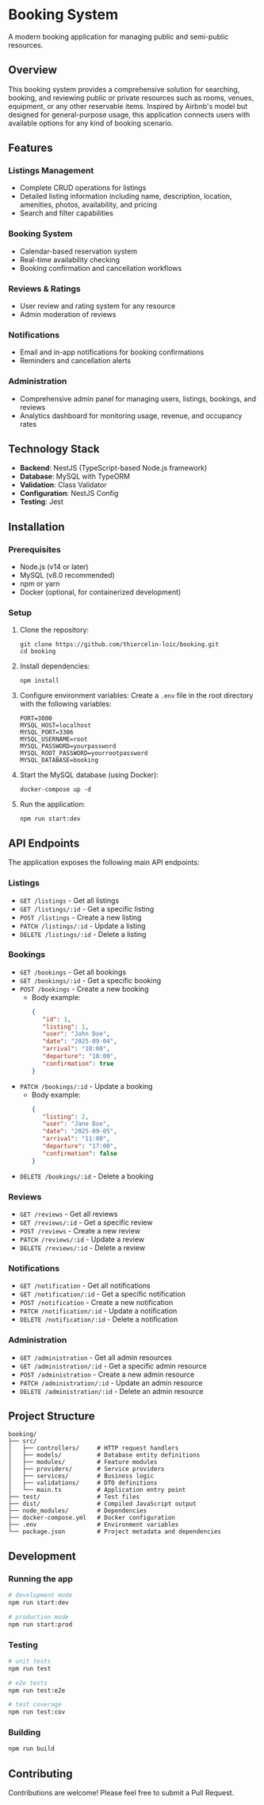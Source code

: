 # Booking System

A modern booking application for managing public and semi-public resources.

## Overview

This booking system provides a comprehensive solution for searching, booking, and reviewing public or private resources such as rooms, venues, equipment, or any other reservable items. Inspired by Airbnb's model but designed for general-purpose usage, this application connects users with available options for any kind of booking scenario.

## Features

### Listings Management
- Complete CRUD operations for listings
- Detailed listing information including name, description, location, amenities, photos, availability, and pricing
- Search and filter capabilities

### Booking System
- Calendar-based reservation system
- Real-time availability checking
- Booking confirmation and cancellation workflows

### Reviews & Ratings
- User review and rating system for any resource
- Admin moderation of reviews

### Notifications
- Email and in-app notifications for booking confirmations
- Reminders and cancellation alerts

### Administration
- Comprehensive admin panel for managing users, listings, bookings, and reviews
- Analytics dashboard for monitoring usage, revenue, and occupancy rates

## Technology Stack

- **Backend**: NestJS (TypeScript-based Node.js framework)
- **Database**: MySQL with TypeORM
- **Validation**: Class Validator
- **Configuration**: NestJS Config
- **Testing**: Jest

## Installation

### Prerequisites

- Node.js (v14 or later)
- MySQL (v8.0 recommended)
- npm or yarn
- Docker (optional, for containerized development)

### Setup

1. Clone the repository:
   ```
   git clone https://github.com/thiercelin-loic/booking.git
   cd booking
   ```

2. Install dependencies:
   ```
   npm install
   ```

3. Configure environment variables:
   Create a `.env` file in the root directory with the following variables:
   ```
   PORT=3000
   MYSQL_HOST=localhost
   MYSQL_PORT=3306
   MYSQL_USERNAME=root
   MYSQL_PASSWORD=yourpassword
   MYSQL_ROOT_PASSWORD=yourrootpassword
   MYSQL_DATABASE=booking
   ```

4. Start the MySQL database (using Docker):
   ```
   docker-compose up -d
   ```

5. Run the application:
   ```
   npm run start:dev
   ```

## API Endpoints

The application exposes the following main API endpoints:

### Listings
- `GET /listings` - Get all listings
- `GET /listings/:id` - Get a specific listing
- `POST /listings` - Create a new listing
- `PATCH /listings/:id` - Update a listing
- `DELETE /listings/:id` - Delete a listing

### Bookings
- `GET /bookings` - Get all bookings
- `GET /bookings/:id` - Get a specific booking
- `POST /bookings` - Create a new booking
   - Body example:
      ```json
      {
         "id": 1,
         "listing": 1,
         "user": "John Doe",
         "date": "2025-09-04",
         "arrival": "10:00",
         "departure": "18:00",
         "confirmation": true
      }
      ```
- `PATCH /bookings/:id` - Update a booking
   - Body example:
      ```json
      {
         "listing": 2,
         "user": "Jane Doe",
         "date": "2025-09-05",
         "arrival": "11:00",
         "departure": "17:00",
         "confirmation": false
      }
      ```
- `DELETE /bookings/:id` - Delete a booking

### Reviews
- `GET /reviews` - Get all reviews
- `GET /reviews/:id` - Get a specific review
- `POST /reviews` - Create a new review
- `PATCH /reviews/:id` - Update a review
- `DELETE /reviews/:id` - Delete a review

### Notifications
- `GET /notification` - Get all notifications
- `GET /notification/:id` - Get a specific notification
- `POST /notification` - Create a new notification
- `PATCH /notification/:id` - Update a notification
- `DELETE /notification/:id` - Delete a notification

### Administration
- `GET /administration` - Get all admin resources
- `GET /administration/:id` - Get a specific admin resource
- `POST /administration` - Create a new admin resource
- `PATCH /administration/:id` - Update an admin resource
- `DELETE /administration/:id` - Delete an admin resource

## Project Structure

```
booking/
├── src/
│   ├── controllers/     # HTTP request handlers
│   ├── models/          # Database entity definitions
│   ├── modules/         # Feature modules
│   ├── providers/       # Service providers
│   ├── services/        # Business logic
│   ├── validations/     # DTO definitions
│   └── main.ts          # Application entry point
├── test/                # Test files
├── dist/                # Compiled JavaScript output
├── node_modules/        # Dependencies
├── docker-compose.yml   # Docker configuration
├── .env                 # Environment variables
└── package.json         # Project metadata and dependencies
```

## Development

### Running the app

```bash
# development mode
npm run start:dev

# production mode
npm run start:prod
```

### Testing

```bash
# unit tests
npm run test

# e2e tests
npm run test:e2e

# test coverage
npm run test:cov
```

### Building

```bash
npm run build
```

## Contributing

Contributions are welcome! Please feel free to submit a Pull Request.